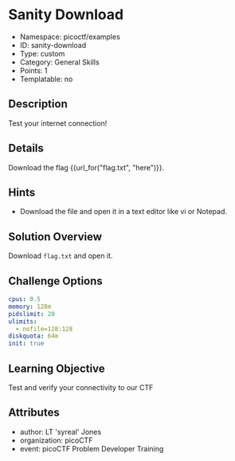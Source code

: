 # Sanity Download

- Namespace: picoctf/examples
- ID: sanity-download
- Type: custom
- Category: General Skills
- Points: 1
- Templatable: no

## Description

Test your internet connection!

## Details

Download the flag {{url_for("flag.txt", "here")}}.

## Hints

- Download the file and open it in a text editor like vi or Notepad.

## Solution Overview

Download `flag.txt` and open it.

## Challenge Options

```yaml
cpus: 0.5
memory: 128m
pidslimit: 20
ulimits:
  - nofile=128:128
diskquota: 64m
init: true
```

## Learning Objective

Test and verify your connectivity to our CTF

## Attributes

- author: LT 'syreal' Jones
- organization: picoCTF
- event: picoCTF Problem Developer Training
